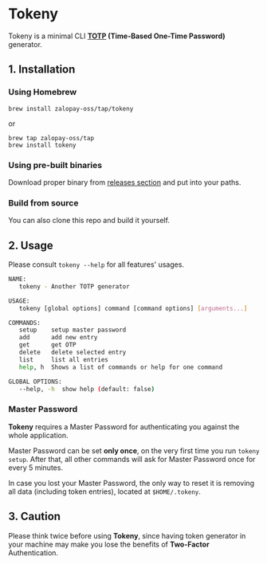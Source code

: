 # Tokeny

Tokeny is a minimal CLI **[TOTP](https://tools.ietf.org/html/rfc6238) (Time-Based One-Time Password)** generator. 

## 1. Installation

### Using Homebrew

```
brew install zalopay-oss/tap/tokeny
```

or

```
brew tap zalopay-oss/tap
brew install tokeny
```

### Using pre-built binaries

Download proper binary from [releases section](https://github.com/zalopay-oss/tokeny/releases) and put into your paths.

### Build from source

You can also clone this repo and build it yourself.

## 2. Usage

Please consult `tokeny --help` for all features' usages.

```bash
NAME:
   tokeny - Another TOTP generator

USAGE:
   tokeny [global options] command [command options] [arguments...]

COMMANDS:
   setup    setup master password
   add      add new entry
   get      get OTP
   delete   delete selected entry
   list     list all entries
   help, h  Shows a list of commands or help for one command

GLOBAL OPTIONS:
   --help, -h  show help (default: false)
```

### Master Password

**Tokeny** requires a Master Password for authenticating you against the whole application.

Master Password can be set **only once**, on the very first time you run `tokeny setup`. After that, all other commands will ask for Master Password once for every 5 minutes.

In case you lost your Master Password, the only way to reset it is removing all data (including token entries), located at `$HOME/.tokeny`.

## 3. Caution

Please think twice before using **Tokeny**, since having token generator in your machine may make you lose the benefits of **Two-Factor** Authentication.
